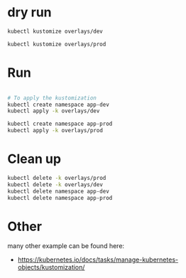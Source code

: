 # dry run

```bash
kubectl kustomize overlays/dev

kubectl kustomize overlays/prod
```

# Run
```bash

# To apply the kustomization
kubectl create namespace app-dev
kubectl apply -k overlays/dev

kubectl create namespace app-prod
kubectl apply -k overlays/prod

```
# Clean up
```bash
kubectl delete -k overlays/prod
kubectl delete -k overlays/dev
kubectl delete namespace app-dev
kubectl delete namespace app-prod
```

# Other
many other example can be found here:
- https://kubernetes.io/docs/tasks/manage-kubernetes-objects/kustomization/
